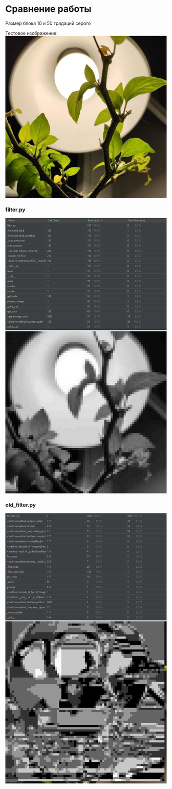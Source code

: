 # Сравнение работы

Размер блока 10 и 50 градаций серого

Тестовое изображение:
![](input.jpg)

### filter.py

![](filted-profile.png)
![](output.jpg)

### old_filter.py

![](old_filter-profile.png)
![](output-old.jpg)
